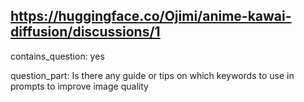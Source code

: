 ## https://huggingface.co/Ojimi/anime-kawai-diffusion/discussions/1

contains_question: yes

question_part: Is there any guide or tips on which keywords to use in prompts to improve image quality 